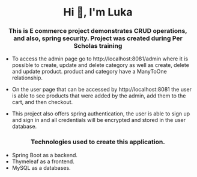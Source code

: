 <h1 align="center">Hi 👋, I'm Luka</h1>
<h3 align="center">This is E commerce project demonstrates CRUD operations,
and also, spring security. Project was created during Per Scholas training</h3>

* To access the admin page go to http://localhost:8081/admin where it is possible to create,  update and delete category as well as create, delete and update product. product and category have a ManyToOne relationship.

* On the user page that can be accessed by http://localhost:8081 the user is able to see products that were added by the admin, add them to the cart, and then checkout.

* This project also offers spring authentication, the user is able to sign up and sign in and all credentials will be encrypted and stored in the user database.


<h3 align="center">Technologies used to create this application.</h3>

* Spring Boot as a backend.
* Thymeleaf as a frontend.
* MySQL as a databases.
